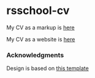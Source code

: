 # rsschool-cv

 My CV as a markup is [here](https://mserykh.github.io/rsschool-cv/cv)

My CV as a website is [here](https://mserykh.github.io/rsschool-cv)

### Acknowledgments

Design is based on [this template](https://webmateweb.wixsite.com/personal-web-3-wix)
